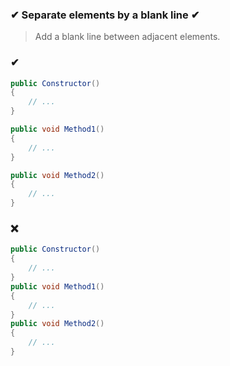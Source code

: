 ### ✔ Separate elements by a blank line ✔

> Add a blank line between adjacent elements.

### ✔
``` csharp
public Constructor()
{
    // ...
}

public void Method1()
{
    // ...
}

public void Method2()
{
    // ...
}
```

### ❌ 
``` csharp
public Constructor()
{
    // ...
}
public void Method1()
{
    // ...
}
public void Method2()
{
    // ...
}
```
